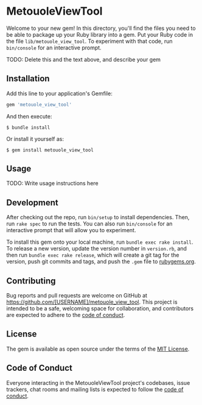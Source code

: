 # MetouoleViewTool

Welcome to your new gem! In this directory, you'll find the files you need to be able to package up your Ruby library into a gem. Put your Ruby code in the file `lib/metouole_view_tool`. To experiment with that code, run `bin/console` for an interactive prompt.

TODO: Delete this and the text above, and describe your gem

## Installation

Add this line to your application's Gemfile:

```ruby
gem 'metouole_view_tool'
```

And then execute:

    $ bundle install

Or install it yourself as:

    $ gem install metouole_view_tool

## Usage

TODO: Write usage instructions here

## Development

After checking out the repo, run `bin/setup` to install dependencies. Then, run `rake spec` to run the tests. You can also run `bin/console` for an interactive prompt that will allow you to experiment.

To install this gem onto your local machine, run `bundle exec rake install`. To release a new version, update the version number in `version.rb`, and then run `bundle exec rake release`, which will create a git tag for the version, push git commits and tags, and push the `.gem` file to [rubygems.org](https://rubygems.org).

## Contributing

Bug reports and pull requests are welcome on GitHub at https://github.com/[USERNAME]/metouole_view_tool. This project is intended to be a safe, welcoming space for collaboration, and contributors are expected to adhere to the [code of conduct](https://github.com/[USERNAME]/metouole_view_tool/blob/master/CODE_OF_CONDUCT.md).


## License

The gem is available as open source under the terms of the [MIT License](https://opensource.org/licenses/MIT).

## Code of Conduct

Everyone interacting in the MetouoleViewTool project's codebases, issue trackers, chat rooms and mailing lists is expected to follow the [code of conduct](https://github.com/[USERNAME]/metouole_view_tool/blob/master/CODE_OF_CONDUCT.md).
